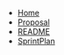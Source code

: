   * [Home](./Home)
  * [Proposal](./Proposal)
  * [README](./README)
  * [SprintPlan](./SprintPlan)


[//]: # (generated by https://www.npmjs.com/package/github-wiki-sidebar)
